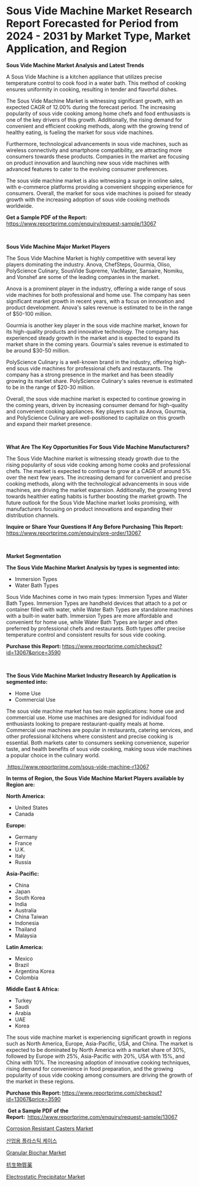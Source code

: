 <p><h1>Sous Vide Machine Market Research Report Forecasted for Period from 2024 -  2031 by Market Type, Market Application, and Region</h1></p><p><strong>Sous Vide Machine Market Analysis and Latest Trends</strong></p>
<p><p>A Sous Vide Machine is a kitchen appliance that utilizes precise temperature control to cook food in a water bath. This method of cooking ensures uniformity in cooking, resulting in tender and flavorful dishes.</p><p>The Sous Vide Machine Market is witnessing significant growth, with an expected CAGR of 12.00% during the forecast period. The increasing popularity of sous vide cooking among home chefs and food enthusiasts is one of the key drivers of this growth. Additionally, the rising demand for convenient and efficient cooking methods, along with the growing trend of healthy eating, is fueling the market for sous vide machines.</p><p>Furthermore, technological advancements in sous vide machines, such as wireless connectivity and smartphone compatibility, are attracting more consumers towards these products. Companies in the market are focusing on product innovation and launching new sous vide machines with advanced features to cater to the evolving consumer preferences.</p><p>The sous vide machine market is also witnessing a surge in online sales, with e-commerce platforms providing a convenient shopping experience for consumers. Overall, the market for sous vide machines is poised for steady growth with the increasing adoption of sous vide cooking methods worldwide.</p></p>
<p><strong>Get a Sample PDF of the Report:&nbsp;</strong> <a href="https://www.reportprime.com/enquiry/request-sample/13067">https://www.reportprime.com/enquiry/request-sample/13067</a></p>
<p>&nbsp;</p>
<p><strong>Sous Vide Machine Major Market Players</strong></p>
<p><p>The Sous Vide Machine Market is highly competitive with several key players dominating the industry. Anova, ChefSteps, Gourmia, Oliso, PolyScience Culinary, SousVide Supreme, VacMaster, Sansaire, Nomiku, and Vonshef are some of the leading companies in the market.</p><p>Anova is a prominent player in the industry, offering a wide range of sous vide machines for both professional and home use. The company has seen significant market growth in recent years, with a focus on innovation and product development. Anova's sales revenue is estimated to be in the range of $50-100 million.</p><p>Gourmia is another key player in the sous vide machine market, known for its high-quality products and innovative technology. The company has experienced steady growth in the market and is expected to expand its market share in the coming years. Gourmia's sales revenue is estimated to be around $30-50 million.</p><p>PolyScience Culinary is a well-known brand in the industry, offering high-end sous vide machines for professional chefs and restaurants. The company has a strong presence in the market and has been steadily growing its market share. PolyScience Culinary's sales revenue is estimated to be in the range of $20-30 million.</p><p>Overall, the sous vide machine market is expected to continue growing in the coming years, driven by increasing consumer demand for high-quality and convenient cooking appliances. Key players such as Anova, Gourmia, and PolyScience Culinary are well-positioned to capitalize on this growth and expand their market presence.</p></p>
<p>&nbsp;</p>
<p><strong>What Are The Key Opportunities For Sous Vide Machine Manufacturers?</strong></p>
<p><p>The Sous Vide Machine market is witnessing steady growth due to the rising popularity of sous vide cooking among home cooks and professional chefs. The market is expected to continue to grow at a CAGR of around 5% over the next few years. The increasing demand for convenient and precise cooking methods, along with the technological advancements in sous vide machines, are driving the market expansion. Additionally, the growing trend towards healthier eating habits is further boosting the market growth. The future outlook for the Sous Vide Machine market looks promising, with manufacturers focusing on product innovations and expanding their distribution channels.</p></p>
<p><strong>Inquire or Share Your Questions If Any Before Purchasing This Report:</strong> <a href="https://www.reportprime.com/enquiry/pre-order/13067">https://www.reportprime.com/enquiry/pre-order/13067</a></p>
<p>&nbsp;</p>
<p><strong>Market Segmentation</strong></p>
<p><strong>The Sous Vide Machine Market Analysis by types is segmented into:</strong></p>
<p><ul><li>Immersion Types</li><li>Water Bath Types</li></ul></p>
<p><p>Sous Vide Machines come in two main types: Immersion Types and Water Bath Types. Immersion Types are handheld devices that attach to a pot or container filled with water, while Water Bath Types are standalone machines with a built-in water bath. Immersion Types are more affordable and convenient for home use, while Water Bath Types are larger and often preferred by professional chefs and restaurants. Both types offer precise temperature control and consistent results for sous vide cooking.</p></p>
<p><strong>Purchase this Report:&nbsp;</strong><a href="https://www.reportprime.com/checkout?id=13067&price=3590">https://www.reportprime.com/checkout?id=13067&price=3590</a></p>
<p>&nbsp;</p>
<p><strong>The Sous Vide Machine Market Industry Research by Application is segmented into:</strong></p>
<p><ul><li>Home Use</li><li>Commercial Use</li></ul></p>
<p><p>The sous vide machine market has two main applications: home use and commercial use. Home use machines are designed for individual food enthusiasts looking to prepare restaurant-quality meals at home. Commercial use machines are popular in restaurants, catering services, and other professional kitchens where consistent and precise cooking is essential. Both markets cater to consumers seeking convenience, superior taste, and health benefits of sous vide cooking, making sous vide machines a popular choice in the culinary world.</p></p>
<p><a href="https://www.reportprime.com/sous-vide-machine-r13067">&nbsp;https://www.reportprime.com/sous-vide-machine-r13067</a></p>
<p><strong>In terms of Region, the Sous Vide Machine Market Players available by Region are:</strong></p>
<p>
    <p> <strong> North America: </strong>
        <ul>
            <li>United States</li>
            <li>Canada</li>
        </ul>
        </p> 
    <p> <strong> Europe: </strong>
        <ul>
            <li>Germany</li>
            <li>France</li>
            <li>U.K.</li>
            <li>Italy</li>
            <li>Russia</li>
        </ul>
        </p> 
    <p> <strong> Asia-Pacific: </strong>
        <ul>
            <li>China</li>
            <li>Japan</li>
            <li>South Korea</li>
            <li>India</li>
            <li>Australia</li>
            <li>China Taiwan</li>
            <li>Indonesia</li>
            <li>Thailand</li>
            <li>Malaysia</li>
        </ul>
        </p> 
    <p> <strong> Latin America: </strong>
        <ul>
            <li>Mexico</li>
            <li>Brazil</li>
            <li>Argentina Korea</li>
            <li>Colombia</li>
        </ul>
        </p> 
    <p> <strong> Middle East & Africa: </strong>
        <ul>
            <li>Turkey</li>
            <li>Saudi</li>
            <li>Arabia</li>
            <li>UAE</li>
            <li>Korea</li>
        </ul>
    </p>
    </p>
<p><p>The sous vide machine market is experiencing significant growth in regions such as North America, Europe, Asia-Pacific, USA, and China. The market is expected to be dominated by North America with a market share of 30%, followed by Europe with 25%, Asia-Pacific with 20%, USA with 15%, and China with 10%. The increasing adoption of innovative cooking techniques, rising demand for convenience in food preparation, and the growing popularity of sous vide cooking among consumers are driving the growth of the market in these regions.</p></p>
<p><strong>Purchase this Report: </strong><a href="https://www.reportprime.com/checkout?id=13067&price=3590">https://www.reportprime.com/checkout?id=13067&price=3590</a></p>
<p>&nbsp;<strong>Get a Sample PDF of the Report:&nbsp;&nbsp;</strong><a href="https://www.reportprime.com/enquiry/request-sample/13067">https://www.reportprime.com/enquiry/request-sample/13067</a></p>
<p><strong></strong></p>
<p><p><a href="https://issuu.com/reportprime-2/docs/corrosion-resistant-casters-market-size-2030.pptx">Corrosion Resistant Casters Market</a></p><p><a href="https://github.com/vseigx30c9a1j/Market-Research-Report-List-1/blob/main/613326519290.md">산업용 플라스틱 케이스</a></p><p><a href="https://issuu.com/reportprime-2/docs/granular-biochar-market-size-2030.pptx">Granular Biochar Market</a></p><p><a href="https://github.com/oafhukehf4709715/Market-Research-Report-List-1/blob/main/258868820816.md">抗生物質薬</a></p><p><a href="https://github.com/Sarissaschmalingtr6fz2739/Market-Research-Report-List-2/blob/main/electrostatic-precipitator-market.md">Electrostatic Precipitator Market</a></p></p>